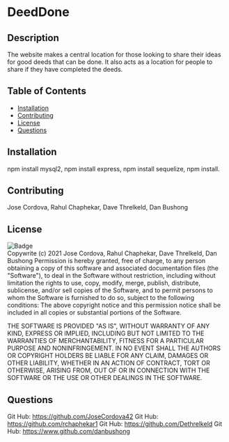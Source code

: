 # DeedDone
  ## Description
  The website makes a central location for those looking to share their ideas for good deeds that can be done.
  It also acts as a location for people to share if they have completed the deeds.
  ## Table of Contents
  * [Installation](#Installation)
  * [Contributing](#Contributing)
  * [License](#License)
  * [Questions](#Questions)
  ## Installation
  npm install mysql2, npm install express, npm install sequelize, npm install.
  ## Contributing
  Jose Cordova, Rahul Chaphekar, Dave Threlkeld, Dan Bushong
  ## License
  ![Badge](https://img.shields.io/badge/license-MIT-green)<br>
  Copywrite (c) 2021 Jose Cordova, Rahul Chaphekar, Dave Threlkeld, Dan Bushong
  Permission is hereby granted, free of charge, to any person obtaining a copy of this software
  and associated documentation files (the "Software"), to deal in the Software without restriction, 
  including without limitation the rights to use, copy, modify, merge, publish, distribute,
  sublicense, and/or sell copies of the Software,
  and to permit persons to whom the Software is furnished to do so, subject to the following conditions:
  The above copyright notice and this permission notice shall be included in all copies or substantial portions of the Software.
  
  THE SOFTWARE IS PROVIDED "AS IS", WITHOUT WARRANTY OF ANY KIND, 
  EXPRESS OR IMPLIED, INCLUDING BUT NOT LIMITED TO THE WARRANTIES OF MERCHANTABILITY, 
  FITNESS FOR A PARTICULAR PURPOSE AND NONINFRINGEMENT. 
  IN NO EVENT SHALL THE AUTHORS OR COPYRIGHT HOLDERS BE LIABLE FOR ANY CLAIM, DAMAGES OR OTHER LIABILITY, 
  WHETHER IN AN ACTION OF CONTRACT, TORT OR OTHERWISE, ARISING FROM, 
  OUT OF OR IN CONNECTION WITH THE SOFTWARE OR THE USE OR OTHER DEALINGS IN THE SOFTWARE.
  ## Questions
  Git Hub: https://github.com/JoseCordova42
  Git Hub: https://github.com/rchaphekar1
  Git Hub: https://github.com/Dethrelkeld
  Git Hub: https://www.github.com/danbushong
